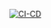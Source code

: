 [![CI-CD](https://github.com/Louguiman/cicd_exercices_codio/actions/workflows/CI-CD.yml/badge.svg)](https://github.com/Louguiman/cicd_exercices_codio/actions/workflows/CI-CD.yml)
